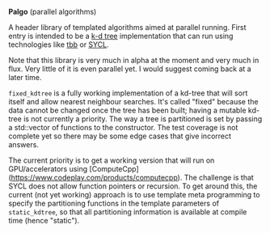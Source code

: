 **Palgo** (parallel algorithms)

A header library of templated algorithms aimed at parallel running. First entry is intended to
be a [k-d tree](https://en.wikipedia.org/wiki/K-d_tree) implementation that can run using technologies
like [tbb](https://www.threadingbuildingblocks.org/) or [SYCL](https://www.khronos.org/sycl]).

Note that this library is very much in alpha at the moment and very much in flux. Very little of it is
even parallel yet. I would suggest coming back at a later time.

`fixed_kdtree` is a fully working implementation of a kd-tree that will sort itself and allow nearest
neighbour searches. It's called "fixed" because the data cannot be changed once the tree has been built;
having a mutable kd-tree is not currently a priority. The way a tree is partitioned is set by passing a
std::vector of functions to the constructor. The test coverage is not complete yet so there may be some
edge cases that give incorrect answers.
 
The current priority is to get a working version that will run on GPU/accelerators using [ComputeCpp]
(https://www.codeplay.com/products/computecpp). The challenge is that SYCL does not allow function
pointers or recursion. To get around this, the current (not yet working) approach is to use template
meta programming to specify the partitioning functions in the template parameters of `static_kdtree`,
so that all partitioning information is available at compile time (hence "static").

